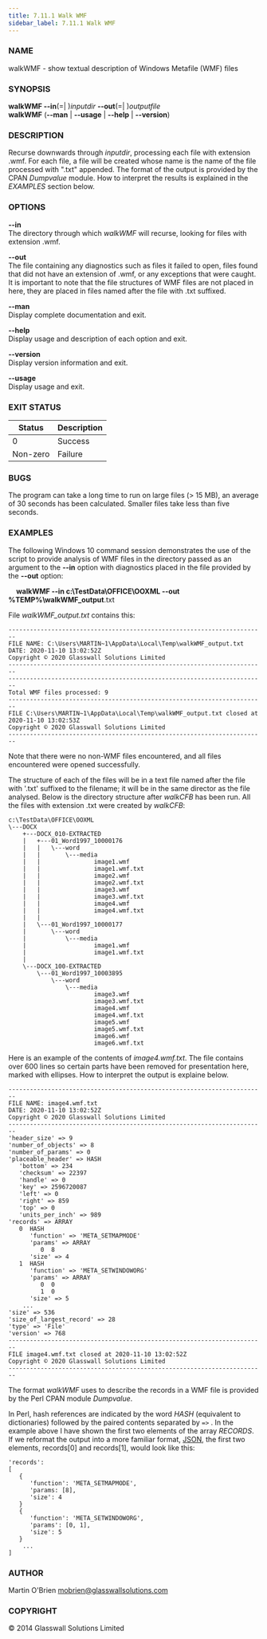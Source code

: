 ```yaml
---
title: 7.11.1 Walk WMF
sidebar_label: 7.11.1 Walk WMF
---
```


### **NAME**
walkWMF - show textual description of Windows Metafile (WMF) files

### **SYNOPSIS**
**walkWMF --in**(=| )*inputdir* **--out**(=| )*outputfile*<br />
**walkWMF** (**--man** | **--usage** | **--help** | **--version**)

### **DESCRIPTION**
Recurse downwards through *inputdir*, processing each file with extension 
.wmf. For each file, a file will be created whose name is the name of the file processed with ".txt" appended. The format of the output is provided by 
the CPAN *Dumpvalue* module. How to interpret the results is explained in the *EXAMPLES* section below.

### **OPTIONS**
**--in**<br />
The directory through which *walkWMF* will recurse, looking for files with extension .wmf.

**--out**<br />
The file containing any diagnostics such as files it failed to open, files found that did not have an extension of .wmf, or any exceptions that were caught. It is important to note that the file structures of WMF files are not placed in here, they are placed in files named after the file with .txt suffixed.

**--man**  
Display complete documentation and exit.

**--help**  
Display usage and description of each option and exit.

**--version**  
Display version information and exit.

**--usage**  
Display usage and exit.

### **EXIT STATUS**
|Status|Description
|---|---
0|Success
Non-zero|Failure

### **BUGS**
The program can take a long time to run on large files (> 15 MB), an average
of 30 seconds has been calculated. Smaller files take less than five seconds.

### **EXAMPLES**
The following Windows 10 command session demonstrates the use of the script to provide analysis of WMF files in the directory passed as an argument to the **--in** option with diagnostics placed in the file provided by the **--out** option:

&nbsp;&nbsp;&nbsp;&nbsp;**walkWMF --in c:\TestData\OFFICE\OOXML --out %TEMP%\walkWMF_output**.txt

File *walkWMF_output.txt* contains this:

    ------------------------------------------------------------------------
    FILE NAME: C:\Users\MARTIN~1\AppData\Local\Temp\walkWMF_output.txt
    DATE: 2020-11-10 13:02:52Z
    Copyright © 2020 Glasswall Solutions Limited
    ------------------------------------------------------------------------
    ------------------------------------------------------------------------
    Total WMF files processed: 9
    ------------------------------------------------------------------------
    FILE C:\Users\MARTIN~1\AppData\Local\Temp\walkWMF_output.txt closed at 2020-11-10 13:02:53Z
    Copyright © 2020 Glasswall Solutions Limited
    ------------------------------------------------------------------------

Note that there were no non-WMF files encountered, and all files encountered were opened successfully.

The structure of each of the files will be in a text file named after the file with '.txt' suffixed to the filename; it will be in the same director as the file analysed. Below is the directory structure after *walkCFB* has been run. All the files with extension .txt were created by *walkCFB*:

    c:\TestData\OFFICE\OOXML
    \---DOCX
        +---DOCX_010-EXTRACTED
        |   +---01_Word1997_10000176
        |   |   \---word
        |   |       \---media
        |   |               image1.wmf
        |   |               image1.wmf.txt
        |   |               image2.wmf
        |   |               image2.wmf.txt
        |   |               image3.wmf
        |   |               image3.wmf.txt
        |   |               image4.wmf
        |   |               image4.wmf.txt
        |   |
        |   \---01_Word1997_10000177
        |       \---word
        |           \---media
        |                   image1.wmf
        |                   image1.wmf.txt
        |
        \---DOCX_100-EXTRACTED
            \---01_Word1997_10003895
                \---word
                    \---media
                            image3.wmf
                            image3.wmf.txt
                            image4.wmf
                            image4.wmf.txt
                            image5.wmf
                            image5.wmf.txt
                            image6.wmf
                            image6.wmf.txt

Here is an example of the contents of *image4.wmf.txt*. The file contains over 600 lines so certain parts have been removed for presentation here, marked with ellipses. How to interpret the output is explaine below.

    ------------------------------------------------------------------------
    FILE NAME: image4.wmf.txt
    DATE: 2020-11-10 13:02:52Z
    Copyright © 2020 Glasswall Solutions Limited
    ------------------------------------------------------------------------
    'header_size' => 9
    'number_of_objects' => 8
    'number_of_params' => 0
    'placeable_header' => HASH
       'bottom' => 234
       'checksum' => 22397
       'handle' => 0
       'key' => 2596720087
       'left' => 0
       'right' => 859
       'top' => 0
       'units_per_inch' => 989
    'records' => ARRAY
       0  HASH
          'function' => 'META_SETMAPMODE'
          'params' => ARRAY
             0  8
          'size' => 4
       1  HASH
          'function' => 'META_SETWINDOWORG'
          'params' => ARRAY
             0  0
             1  0
          'size' => 5
        ...
    'size' => 536
    'size_of_largest_record' => 28
    'type' => 'File'
    'version' => 768
    ------------------------------------------------------------------------
    FILE image4.wmf.txt closed at 2020-11-10 13:02:52Z
    Copyright © 2020 Glasswall Solutions Limited
    ------------------------------------------------------------------------

The format *walkWMF* uses to describe the records in a WMF file is provided by the Perl CPAN module *Dumpvalue*.

In Perl, hash references are indicated by the word *HASH* (equivalent to dictionaries) followed by the paired contents separated by `=>` . In the example above I have shown the first two elements of the array *RECORDS*. If we
reformat the output into a more familiar format, [JSON](https://www.json.org/json-en.html), the first two elements, records[0] and records[1], would look like this:

    'records':
    [
       {
          'function': 'META_SETMAPMODE',
          'params: [8],
          'size': 4
       }
       {
          'function': 'META_SETWINDOWORG',
          'params': [0, 1],
          'size': 5
       }
        ...
    ]

### **AUTHOR**
Martin O'Brien mobrien@glasswallsolutions.com

### **COPYRIGHT**
&copy; 2014 Glasswall Solutions Limited
